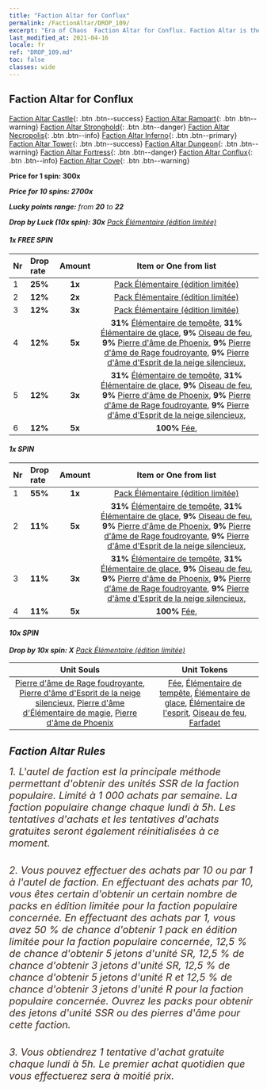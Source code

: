 ```yaml
---
title: "Faction Altar for Conflux"
permalink: /FactionAltar/DROP_109/
excerpt: "Era of Chaos  Faction Altar for Conflux. Faction Altar is the primary method for obtaining SSR units from the popular faction. Limited to 1,000 purchases each week. The popular faction changes at 05:00 every Monday. Purchase attempts and free purchase attempts will also reset then."
last_modified_at: 2021-04-16
locale: fr
ref: "DROP_109.md"
toc: false
classes: wide
---
```


##  Faction Altar for **Conflux**

  [Faction Altar Castle](/fr/FactionAltar/DROP_101/){: .btn .btn--success} [Faction Altar Rampart](/fr/FactionAltar/DROP_102/){: .btn .btn--warning} [Faction Altar Stronghold](/fr/FactionAltar/DROP_103/){: .btn .btn--danger} [Faction Altar Necropolis](/fr/FactionAltar/DROP_104/){: .btn .btn--info} [Faction Altar Inferno](/fr/FactionAltar/DROP_105/){: .btn .btn--primary} [Faction Altar Tower](/fr/FactionAltar/DROP_106/){: .btn .btn--success} [Faction Altar Dungeon](/fr/FactionAltar/DROP_107/){: .btn .btn--warning} [Faction Altar Fortress](/fr/FactionAltar/DROP_108/){: .btn .btn--danger} [Faction Altar Conflux](/fr/FactionAltar/DROP_109/){: .btn .btn--info} [Faction Altar Cove](/fr/FactionAltar/DROP_112/){: .btn .btn--warning} 

  **Price for 1 spin: 300x** <i class="fas fa-gem"/>

  **Price for 10 spins: 2700x** <i class="fas fa-gem"/>

  **Lucky points range:** from **20** to **22**

  **Drop by Luck (10x spin): 30x** [Pack Élémentaire (édition limitée)](/fr/Items/con_2106/)

####  1x FREE SPIN 

  |    Nr    |  Drop rate  |  Amount   |   Item or One from list  |
  |:---------|:------------|:---------:|:------------------------:|
  | 1 | **25%** | **1x** | [Pack Élémentaire (édition limitée)](/fr/Items/con_2106/) |
  | 2 | **12%** | **2x** | [Pack Élémentaire (édition limitée)](/fr/Items/con_2106/) |
  | 3 | **12%** | **3x** | [Pack Élémentaire (édition limitée)](/fr/Items/con_2106/) |
  | 4 | **12%** | **5x** |  **31%** [Élémentaire de tempête](/fr/Items/unt_263/),  **31%** [Élémentaire de glace](/fr/Items/unt_264/),  **9%** [Oiseau de feu](/fr/Items/unt_268/),  **9%** [Pierre d'âme de Phoenix](/fr/Items/unt_348/),  **9%** [Pierre d'âme de Rage foudroyante](/fr/Items/unt_344/),  **9%** [Pierre d'âme d'Esprit de la neige silencieux](/fr/Items/unt_345/),  |
  | 5 | **12%** | **3x** |  **31%** [Élémentaire de tempête](/fr/Items/unt_263/),  **31%** [Élémentaire de glace](/fr/Items/unt_264/),  **9%** [Oiseau de feu](/fr/Items/unt_268/),  **9%** [Pierre d'âme de Phoenix](/fr/Items/unt_348/),  **9%** [Pierre d'âme de Rage foudroyante](/fr/Items/unt_344/),  **9%** [Pierre d'âme d'Esprit de la neige silencieux](/fr/Items/unt_345/),  |
  | 6 | **12%** | **5x** |  **100%** [Fée](/fr/Items/unt_262/),  |


####  1x SPIN 

  |    Nr    |  Drop rate  |  Amount   |   Item or One from list  |
  |:---------|:------------|:---------:|:------------------------:|
  | 1 | **55%** | **1x** | [Pack Élémentaire (édition limitée)](/fr/Items/con_2106/) |
  | 2 | **11%** | **5x** |  **31%** [Élémentaire de tempête](/fr/Items/unt_263/),  **31%** [Élémentaire de glace](/fr/Items/unt_264/),  **9%** [Oiseau de feu](/fr/Items/unt_268/),  **9%** [Pierre d'âme de Phoenix](/fr/Items/unt_348/),  **9%** [Pierre d'âme de Rage foudroyante](/fr/Items/unt_344/),  **9%** [Pierre d'âme d'Esprit de la neige silencieux](/fr/Items/unt_345/),  |
  | 3 | **11%** | **3x** |  **31%** [Élémentaire de tempête](/fr/Items/unt_263/),  **31%** [Élémentaire de glace](/fr/Items/unt_264/),  **9%** [Oiseau de feu](/fr/Items/unt_268/),  **9%** [Pierre d'âme de Phoenix](/fr/Items/unt_348/),  **9%** [Pierre d'âme de Rage foudroyante](/fr/Items/unt_344/),  **9%** [Pierre d'âme d'Esprit de la neige silencieux](/fr/Items/unt_345/),  |
  | 4 | **11%** | **5x** |  **100%** [Fée](/fr/Items/unt_262/),  |


####  10x SPIN 

  **Drop by 10x spin: X** [Pack Élémentaire (édition limitée)](/fr/Items/con_2106/)

  |    Unit Souls    |  Unit Tokens  |
  |:----------------:|:-------------:|
  | [Pierre d'âme de Rage foudroyante](/fr/Items/unt_344/), [Pierre d'âme d'Esprit de la neige silencieux](/fr/Items/unt_345/), [Pierre d'âme d'Élémentaire de magie](/fr/Items/unt_347/), [Pierre d'âme de Phoenix](/fr/Items/unt_348/) | [Fée](/fr/Items/unt_262/), [Élémentaire de tempête](/fr/Items/unt_263/), [Élémentaire de glace](/fr/Items/unt_264/), [Élémentaire de l'esprit](/fr/Items/unt_267/), [Oiseau de feu](/fr/Items/unt_268/), [Farfadet](/fr/Items/unt_270/) |



## Faction Altar Rules

  <span style="color: #3c2a1e;font-size:20px">1. L'autel de faction est la principale méthode permettant d'obtenir des unités SSR de la faction populaire. Limité à 1 000 achats par semaine. La faction populaire change chaque lundi à 5h. Les tentatives d'achats et les tentatives d'achats gratuites seront également réinitialisées à ce moment. </span><br/>

<br/>  <span style="color: #3c2a1e;font-size:20px">2. Vous pouvez effectuer des achats par 10 ou par 1 à l'autel de faction. En effectuant des achats par 10, vous êtes certain d'obtenir un certain nombre de packs en édition limitée pour la faction populaire concernée. En effectuant des achats par 1, vous avez 50 % de chance d'obtenir 1 pack en édition limitée pour la faction populaire concernée, 12,5 % de chance d'obtenir 5 jetons d'unité SR, 12,5 % de chance d'obtenir 3 jetons d'unité SR, 12,5 % de chance d'obtenir 5 jetons d'unité R et 12,5 % de chance d'obtenir 3 jetons d'unité R pour la faction populaire concernée. Ouvrez les packs pour obtenir des jetons d'unité SSR ou des pierres d'âme pour cette faction.</span><br/>

<br/>  <span style="color: #3c2a1e;font-size:20px">3. Vous obtiendrez 1 tentative d'achat gratuite chaque lundi à 5h. Le premier achat quotidien que vous effectuerez sera à moitié prix.</span><br/>

<br/>